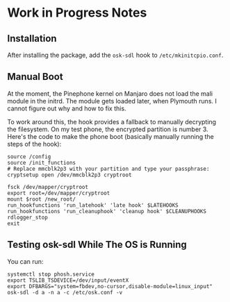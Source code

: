 # Work in Progress Notes

## Installation
After installing the package, add the `osk-sdl` hook to `/etc/mkinitcpio.conf`.

## Manual Boot
At the moment, the Pinephone kernel on Manjaro does not load the mali module in the initrd.
The module gets loaded later, when Plymouth runs. I cannot figure out why and how to fix this.

To work around this, the hook provides a fallback to manually decrypting the filesystem.
On my test phone, the encrypted partition is number 3. Here's the code to make the phone boot (basically manually running the steps of the hook):

```shell
source /config
source /init_functions
# Replace mmcblk2p3 with your partition and type your passphrase:
cryptsetup open /dev/mmcblk2p3 cryptroot

fsck /dev/mapper/cryptroot
export root=/dev/mapper/cryptroot
mount $root /new_root/
run_hookfunctions 'run_latehook' 'late hook' $LATEHOOKS
run_hookfunctions 'run_cleanuphook' 'cleanup hook' $CLEANUPHOOKS
rdlogger_stop
exit
```

## Testing osk-sdl While The OS is Running
You can run:

```shell
systemctl stop phosh.service
export TSLIB_TSDEVICE=/dev/input/eventX
export DFBARGS="system=fbdev,no-cursor,disable-module=linux_input"
osk-sdl -d a -n a -c /etc/osk.conf -v
```

